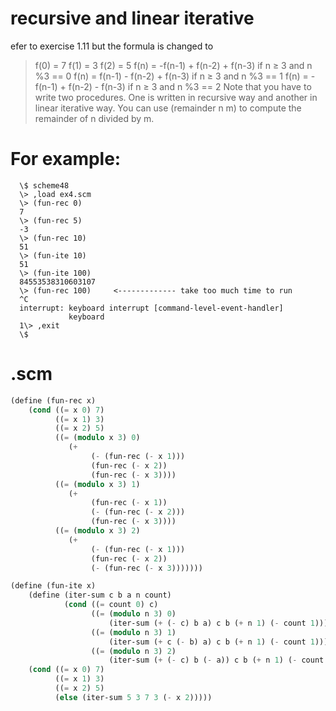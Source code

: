 # recursive and linear iterative
efer to exercise 1.11 but the formula is changed to
>f(0) = 7
>f(1) = 3
>f(2) = 5
>f(n) = -f(n-1) + f(n-2) + f(n-3) if n ≥ 3 and n %3 == 0
>f(n) = f(n-1) - f(n-2) + f(n-3) if n ≥ 3 and n %3 == 1
>f(n) = -f(n-1) + f(n-2) - f(n-3) if n ≥ 3 and n %3 == 2
>Note that you have to write two procedures. One is written in recursive way and another in linear iterative way.
You can use (remainder n m) to compute the remainder of n divided by m.
# For example:
      \$ scheme48
      \> ,load ex4.scm
      \> (fun-rec 0)
      7
      \> (fun-rec 5)
      -3
      \> (fun-rec 10)
      51
      \> (fun-ite 10)
      51
      \> (fun-ite 100)
      84553538310603107
      \> (fun-rec 100)     <------------- take too much time to run
      ^C
      interrupt: keyboard interrupt [command-level-event-handler]
                 keyboard
      1\> ,exit
      \$ 
# .scm
```scheme
(define (fun-rec x)
    (cond ((= x 0) 7)
          ((= x 1) 3)
          ((= x 2) 5)
          ((= (modulo x 3) 0)
             (+
                  (- (fun-rec (- x 1)))
                  (fun-rec (- x 2))
                  (fun-rec (- x 3))))
          ((= (modulo x 3) 1)
             (+
                  (fun-rec (- x 1))
                  (- (fun-rec (- x 2)))
                  (fun-rec (- x 3))))
          ((= (modulo x 3) 2)
             (+
                  (- (fun-rec (- x 1)))
                  (fun-rec (- x 2))
                  (- (fun-rec (- x 3)))))))

(define (fun-ite x)
    (define (iter-sum c b a n count)
            (cond ((= count 0) c)
                  ((= (modulo n 3) 0)
                      (iter-sum (+ (- c) b a) c b (+ n 1) (- count 1)))
                  ((= (modulo n 3) 1)
                      (iter-sum (+ c (- b) a) c b (+ n 1) (- count 1)))
                  ((= (modulo n 3) 2)
                      (iter-sum (+ (- c) b (- a)) c b (+ n 1) (- count 1)))))
    (cond ((= x 0) 7)
          ((= x 1) 3)
          ((= x 2) 5)
          (else (iter-sum 5 3 7 3 (- x 2)))))

```
